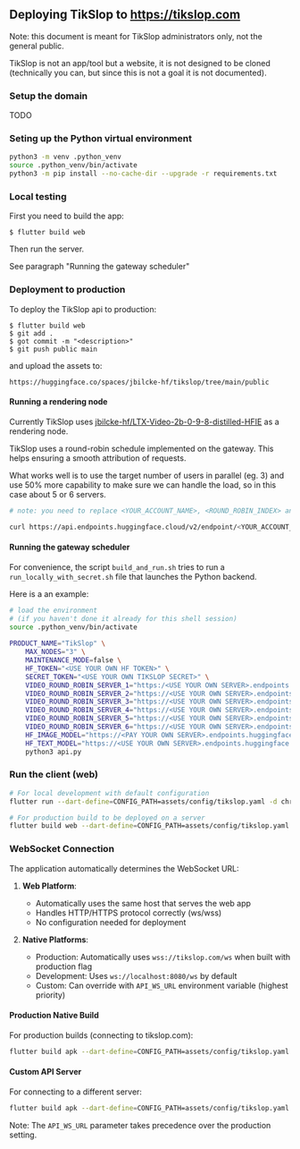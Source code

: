 
## Deploying TikSlop to https://tikslop.com

Note: this document is meant for TikSlop administrators only, not the general public.

TikSlop is not an app/tool but a website, it is not designed to be cloned (technically you can, but since this is not a goal it is not documented).

### Setup the domain

TODO

### Seting up the Python virtual environment

```bash
python3 -m venv .python_venv
source .python_venv/bin/activate
python3 -m pip install --no-cache-dir --upgrade -r requirements.txt 
```

### Local testing

First you need to build the app:

    $ flutter build web

Then run the server.

See paragraph "Running the gateway scheduler"

### Deployment to production

To deploy the TikSlop api to production:

    $ flutter build web
    $ git add .
    $ got commit -m "<description>"
    $ git push public main

and upload the assets to:

    https://huggingface.co/spaces/jbilcke-hf/tikslop/tree/main/public

#### Running a rendering node

Currently TikSlop uses [jbilcke-hf/LTX-Video-2b-0-9-8-distilled-HFIE](https://huggingface.co/jbilcke-hf/LTX-Video-2b-0-9-8-distilled-HFIE) as a rendering node.

TikSlop uses a round-robin schedule implemented on the gateway.
This helps ensuring a smooth attribution of requests.

What works well is to use the target number of users in parallel (eg. 3) and use 50% more capability to make sure we can handle the load, so in this case about 5 or 6 servers.

```bash
# note: you need to replace <YOUR_ACCOUNT_NAME>, <ROUND_ROBIN_INDEX> and <YOUR_HF_TOKEN>

curl https://api.endpoints.huggingface.cloud/v2/endpoint/<YOUR_ACCOUNT_NAME> 	-X POST 	-d '{"cacheHttpResponses":false,"compute":{"accelerator":"gpu","instanceSize":"x1","instanceType":"nvidia-l40s","scaling":{"maxReplica":1,"measure":{"hardwareUsage":80},"minReplica":0,"scaleToZeroTimeout":120,"metric":"hardwareUsage"}},"model":{"env":{},"framework":"custom","image":{"huggingface":{}},"repository":"jbilcke-hf/LTX-Video-2b-0-9-8-distilled-HFIE","secrets":{},"task":"custom","fromCatalog":false},"name":"ltx-video-2b-0-9-8-node-<ROUND_ROBIN_INDEX>","provider":{"region":"us-east-1","vendor":"aws"},"tags":[""],"type":"protected"}' 	-H "Content-Type: application/json" 	-H "Authorization: Bearer <YOUR_HF_TOKEN>"
```

#### Running the gateway scheduler

For convenience, the script `build_and_run.sh` tries to run a `run_locally_with_secret.sh` file that launches the Python backend.

Here is a an example:

```bash
# load the environment
# (if you haven't done it already for this shell session)
source .python_venv/bin/activate
    
PRODUCT_NAME="TikSlop" \
    MAX_NODES="3" \
    MAINTENANCE_MODE=false \
    HF_TOKEN="<USE YOUR OWN HF TOKEN>" \
    SECRET_TOKEN="<USE YOUR OWN TIKSLOP SECRET>" \
    VIDEO_ROUND_ROBIN_SERVER_1="https:/<USE YOUR OWN SERVER>.endpoints.huggingface.cloud" \
    VIDEO_ROUND_ROBIN_SERVER_2="https://<USE YOUR OWN SERVER>.endpoints.huggingface.cloud" \
    VIDEO_ROUND_ROBIN_SERVER_3="https://<USE YOUR OWN SERVER>.endpoints.huggingface.cloud" \
    VIDEO_ROUND_ROBIN_SERVER_4="https://<USE YOUR OWN SERVER>.endpoints.huggingface.cloud" \
    VIDEO_ROUND_ROBIN_SERVER_5="https://<USE YOUR OWN SERVER>.endpoints.huggingface.cloud" \
    VIDEO_ROUND_ROBIN_SERVER_6="https://<USE YOUR OWN SERVER>.endpoints.huggingface.cloud" \
    HF_IMAGE_MODEL="https://<PAY YOUR OWN SERVER>.endpoints.huggingface.cloud" \
    HF_TEXT_MODEL="https://<USE YOUR OWN SERVER>.endpoints.huggingface.cloud" \
    python3 api.py
```


### Run the client (web)

```bash
# For local development with default configuration
flutter run --dart-define=CONFIG_PATH=assets/config/tikslop.yaml -d chrome

# For production build to be deployed on a server
flutter build web --dart-define=CONFIG_PATH=assets/config/tikslop.yaml
```

### WebSocket Connection

The application automatically determines the WebSocket URL:

1. **Web Platform**: 
   - Automatically uses the same host that serves the web app
   - Handles HTTP/HTTPS protocol correctly (ws/wss)
   - No configuration needed for deployment

2. **Native Platforms**:
   - Production: Automatically uses `wss://tikslop.com/ws` when built with production flag
   - Development: Uses `ws://localhost:8080/ws` by default
   - Custom: Can override with `API_WS_URL` environment variable (highest priority)

#### Production Native Build

For production builds (connecting to tikslop.com):
```bash
flutter build apk --dart-define=CONFIG_PATH=assets/config/tikslop.yaml --dart-define=PRODUCTION_MODE=true
```

#### Custom API Server

For connecting to a different server:
```bash
flutter build apk --dart-define=CONFIG_PATH=assets/config/tikslop.yaml --dart-define=API_WS_URL=ws://custom-api.example.com/ws
```

Note: The `API_WS_URL` parameter takes precedence over the production setting.

